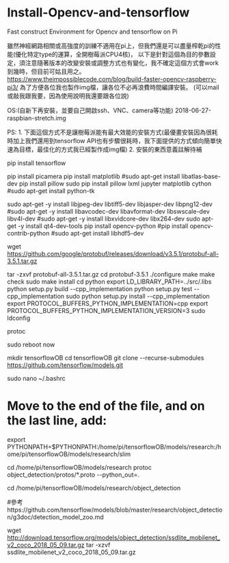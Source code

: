 # Install-Opencv-and-tensorflow
Fast construct Environment for Opencv and tensorflow on Pi


雖然神經網路相關或高強度的訓練不適用在pi上，但我們還是可以盡量榨乾pi的性能(優化特定type的運算，全開樹莓派CPU4核)，
以下是針對這個為目的參數設定，須注意隨著版本的改變安裝或調整方式也有變化，我不確定這個方式會work到幾時，但目前可姑且用之。
https://www.theimpossiblecode.com/blog/build-faster-opencv-raspberry-pi3/
為了方便各位我也製作img檔，讓各位不必再浪費時間編譯安裝。
(可以mail或敲我跟我要，因為使用說明我還要跟各位說)

OS:(自新下再安裝，並要自己開啟ssh、VNC、camera等功能)
2018-06-27-raspbian-stretch.img

PS:
1.
下面這個方式不是讓樹莓派能有最大效能的安裝方式(最優畫安裝因為很耗時加上我們還用到tensorflow API也有步驟很耗時，我下面提供的方式傾向簡單快速為目標，最佳化的方式我已經製作成img檔)
2.
安裝的東西意義註解待補


pip install tensorflow

pip install picamera
pip install matplotlib
#sudo apt-get install libatlas-base-dev
pip install pillow
sudo pip install pillow lxml jupyter matplotlib cython
#sudo apt-get install python-tk

sudo apt-get -y install libjpeg-dev libtiff5-dev libjasper-dev libpng12-dev
#sudo apt-get -y install libavcodec-dev libavformat-dev libswscale-dev libv4l-dev
#sudo apt-get -y install libxvidcore-dev libx264-dev
sudo apt-get -y install qt4-dev-tools
pip install opencv-python
#pip install opencv-contrib-python
#sudo apt-get install libhdf5-dev

wget https://github.com/google/protobuf/releases/download/v3.5.1/protobuf-all-3.5.1.tar.gz

tar -zxvf protobuf-all-3.5.1.tar.gz
cd protobuf-3.5.1
./configure
make
make check
sudo make install
cd python
export LD_LIBRARY_PATH=../src/.libs
python setup.py build --cpp_implementation
python setup.py test --cpp_implementation
sudo python setup.py install --cpp_implementation
export PROTOCOL_BUFFERS_PYTHON_IMPLEMENTATION=cpp
export PROTOCOL_BUFFERS_PYTHON_IMPLEMENTATION_VERSION=3
sudo ldconfig

protoc

sudo reboot now

mkdir tensorflowOB
cd tensorflowOB
git clone --recurse-submodules https://github.com/tensorflow/models.git

sudo nano ~/.bashrc
# Move to the end of the file, and on the last line, add:
export PYTHONPATH=$PYTHONPATH:/home/pi/tensorflowOB/models/research:/home/pi/tensorflowOB/models/research/slim

cd /home/pi/tensorflowOB/models/research
protoc object_detection/protos/*.proto --python_out=.

cd /home/pi/tensorflowOB/models/research/object_detection

#參考https://github.com/tensorflow/models/blob/master/research/object_detection/g3doc/detection_model_zoo.md

wget http://download.tensorflow.org/models/object_detection/ssdlite_mobilenet_v2_coco_2018_05_09.tar.gz
tar -xzvf ssdlite_mobilenet_v2_coco_2018_05_09.tar.gz

